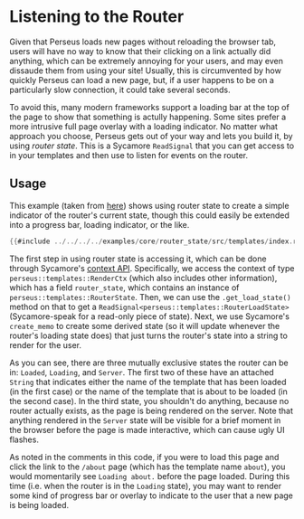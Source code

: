 # Listening to the Router

Given that Perseus loads new pages without reloading the browser tab, users will have no way to know that their clicking on a link actually did anything, which can be extremely annoying for your users, and may even dissaude them from using your site! Usually, this is circumvented by how quickly Perseus can load a new page, but, if a user happens to be on a particularly slow connection, it could take several seconds.

To avoid this, many modern frameworks support a loading bar at the top of the page to show that something is actully happening. Some sites prefer a more intrusive full page overlay with a loading indicator. No matter what approach you choose, Perseus gets out of your way and lets you build it, by using *router state*. This is a Sycamore `ReadSignal` that you can get access to in your templates and then use to listen for events on the router.

## Usage

This example (taken from [here](https://github.com/arctic-hen7/perseus/blob/main/examples/core/router_state/src/templates/index.rs)) shows using router state to create a simple indicator of the router's current state, though this could easily be extended into a progress bar, loading indicator, or the like.

```rust
{{#include ../../../../examples/core/router_state/src/templates/index.rs}}
```

The first step in using router state is accessing it, which can be done through Sycamore's [context API](https://sycamore-rs.netlify.app/docs/advanced/contexts). Specifically, we access the context of type `perseus::templates::RenderCtx` (which also includes other information), which has a field `router_state`, which contains an instance of `perseus::templates::RouterState`. Then, we can use the `.get_load_state()` method on that to get a `ReadSignal<perseus::templates::RouterLoadState>` (Sycamore-speak for a read-only piece of state). Next, we use Sycamore's `create_memo` to create some derived state (so it will update whenever the router's loading state does) that just turns the router's state into a string to render for the user.

As you can see, there are three mutually exclusive states the router can be in: `Loaded`, `Loading`, and `Server`. The first two of these have an attached `String` that indicates either the name of the template that has been loaded (in the first case) or the name of the template that is about to be loaded (in the second case). In the third state, you shouldn't do anything, because no router actually exists, as the page is being rendered on the server. Note that anything rendered in the `Server` state will be visible for a brief moment in the browser before the page is made interactive, which can cause ugly UI flashes. 

As noted in the comments in this code, if you were to load this page and click the link to the `/about` page (which has the template name `about`), you would momentarily see `Loading about.` before the page loaded. During this time (i.e. when the router is in the `Loading` state), you may want to render some kind of progress bar or overlay to indicate to the user that a new page is being loaded.
